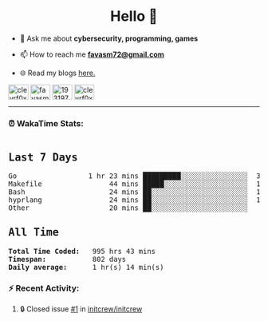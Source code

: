 <h1 align="center">Hello 👋 </h1>

- 💬 Ask me about **cybersecurity, programming, games**

- 📫 How to reach me **favasm72@gmail.com**

- 🌐 Read my blogs <a href="https://favas.dev" target="_blank"> here.</a> 

<p align="left">
<a href="https://twitter.com/clevrf0x" target="blank"><img align="center" src="https://raw.githubusercontent.com/rahuldkjain/github-profile-readme-generator/master/src/images/icons/Social/twitter.svg" alt="clevrf0x" height="30" width="40" /></a>
<a href="https://linkedin.com/in/favasm72" target="blank"><img align="center" src="https://raw.githubusercontent.com/rahuldkjain/github-profile-readme-generator/master/src/images/icons/Social/linked-in-alt.svg" alt="favasm72" height="30" width="40" /></a>
<a href="https://stackoverflow.com/users/19319778" target="blank"><img align="center" src="https://raw.githubusercontent.com/rahuldkjain/github-profile-readme-generator/master/src/images/icons/Social/stack-overflow.svg" alt="19319778" height="30" width="40" /></a>
<a href="https://instagram.com/clevrf0x" target="blank"><img align="center" src="https://raw.githubusercontent.com/rahuldkjain/github-profile-readme-generator/master/src/images/icons/Social/instagram.svg" alt="clevrf0x" height="30" width="40" /></a>
</p>

<hr>

### ⏰ WakaTime Stats:
<!--WakaTime-Start-->
<pre><h2>Last 7 Days</h2>Go                 1 hr 23 mins █████████░░░░░░░░░░░░░░░░  36.97 %</br>Makefile                44 mins █████░░░░░░░░░░░░░░░░░░░░  19.79 %</br>Bash                    24 mins ██░░░░░░░░░░░░░░░░░░░░░░░  10.89 %</br>hyprlang                24 mins ██░░░░░░░░░░░░░░░░░░░░░░░  10.74 %</br>Other                   20 mins ██░░░░░░░░░░░░░░░░░░░░░░░   9.22 %</br><h2>All Time</h2><strong>Total Time Coded:   </strong>995 hrs 43 mins</br><strong>Timespan:           </strong>802 days</br><strong>Daily average:      </strong>1 hr(s) 14 min(s)</pre>
<!--WakaTime-End-->

<!--START_SECTION:waka-->
<!--END_SECTION:waka-->


### :zap: Recent Activity:

<!--START_SECTION:activity-->
1. 🔒 Closed issue [#1](https://github.com/initcrew/initcrew/issues/1) in [initcrew/initcrew](https://github.com/initcrew/initcrew)
<!--END_SECTION:activity-->


